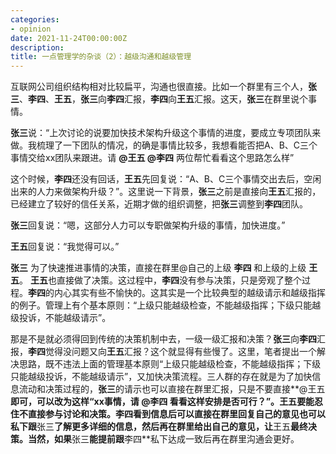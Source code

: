 ```yaml
---
categories:
- opinion
date: 2021-11-24T00:00:00Z
description: 
title: 一点管理学的杂谈（2）：越级沟通和越级管理
---
```



互联网公司组织结构相对比较扁平，沟通也很直接。比如一个群里有三个人，**张三**、**李四**、**王五**，**张三**向**李四**汇报，**李四**向**王五**汇报。这天，**张三**在群里说个事情。

**张三**说：“上次讨论的说要加快技术架构升级这个事情的进度，要成立专项团队来做。我梳理了一下团队的情况，的确是事情比较多，我想看能否把A、B、C三个事情交给xx团队来跟进。请 **@王五 @李四** 两位帮忙看看这个思路怎么样”

这个时候，**李四**还没有回话，**王五**先回复说：“A、B、C三个事情交出去后，空闲出来的人力来做架构升级？”。这里说一下背景，**张三**之前是直接向**王五**汇报的，已经建立了较好的信任关系，近期才做的组织调整，把**张三**调整到**李四**团队。

**张三**回复说：“嗯，这部分人力可以专职做架构升级的事情，加快进度。”

**王五**回复说：“我觉得可以。”

**张三** 为了快速推进事情的决策，直接在群里@自己的上级 **李四** 和上级的上级 **王五**。 **王五**也直接做了决策。这过程中，**李四**没有参与决策，只是旁观了整个过程。**李四**的内心其实有些不愉快的。这其实是一个比较典型的越级请示和越级指挥的例子。管理上有个基本原则：“上级只能越级检查，不能越级指挥；下级只能越级投诉，不能越级请示”。

那是不是就必须得回到传统的决策机制中去，一级一级汇报和决策？**张三**向**李四**汇报，**李四**觉得没问题又向**王五**汇报？这个就显得有些慢了。这里，笔者提出一个解决思路，既不违法上面的管理基本原则“上级只能越级检查，不能越级指挥；下级只能越级投诉，不能越级请示”，又加快决策流程。三人群的存在就是为了加快信息流动和决策过程的，**张三**的请示也可以直接在群里汇报，只是不要直接**@王五**即可，可以改为这样“xx事情，请  **@李四** 看看这样安排是否可行？”。**王五**要能忍住不直接参与讨论和决策。**李四**看到信息后可以直接在群里回复自己的意见也可以私下跟**张三**了解更多详细的信息，然后再在群里给出自己的意见，让**王五**最终决策。当然，如果**张三**能提前跟**李四**私下达成一致后再在群里沟通会更好。



